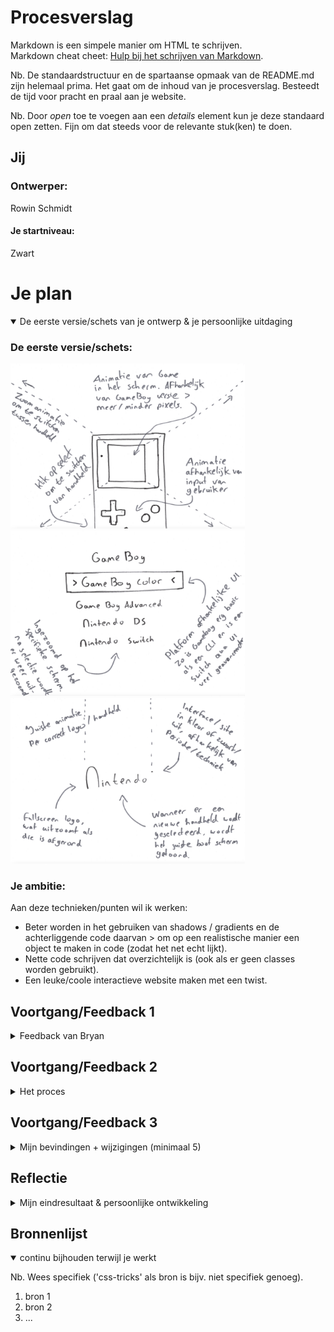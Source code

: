 # Procesverslag
Markdown is een simpele manier om HTML te schrijven.  
Markdown cheat cheet: [Hulp bij het schrijven van Markdown](https://github.com/adam-p/markdown-here/wiki/Markdown-Cheatsheet).

Nb. De standaardstructuur en de spartaanse opmaak van de README.md zijn helemaal prima. Het gaat om de inhoud van je procesverslag. Besteedt de tijd voor pracht en praal aan je website.

Nb. Door *open* toe te voegen aan een *details* element kun je deze standaard open zetten. Fijn om dat steeds voor de relevante stuk(ken) te doen.





## Jij

### Ontwerper:
Rowin Schmidt

#### Je startniveau:
Zwart





# Je plan

<details open>
  <summary>De eerste versie/schets van je ontwerp & je persoonlijke uitdaging</summary>

  ### De eerste versie/schets:
  <img src="readme-images/GameBoy-schets.png" width="375px" alt="eerste versie/schets 1">
  <img src="readme-images/GameBoy-schets2.png" width="375px" alt="eerste versie/schets 2">
  <img src="readme-images/GameBoy-schets3.png" width="375px" alt="eerste versie/schets 3">


  ### Je ambitie: 
  Aan deze technieken/punten wil ik werken:
  - Beter worden in het gebruiken van shadows / gradients en de achterliggende code daarvan > om op een realistische manier een object te maken in code (zodat het net echt lijkt).
  - Nette code schrijven dat overzichtelijk is (ook als er geen classes worden gebruikt).
  - Een leuke/coole interactieve website maken met een twist.
 
</details>




## Voortgang/Feedback 1

<details>
  <summary>Feedback van Bryan</summary>

  ### Bevinding 1:
  Tijdens de eerste feedback ronde had ik nog niet veel om te laten zien, dus veel moest nog worden uitgewerkt. Echter is er positieve feedback gegeven op de schetsen.

  #### oplossing:
  Zo maak ik goed gebruik van progressive disclosure (dmv de lijst in de interface om een handheld te selecteren) en zit het concept goed in elkaar om uit te kunnen gaan werken.


  ### Bevinding 2:
  Ook kwam naar voren dat het wellicht leuk is om naast het tonen van de de handhelds, ook nog wat extra's toe te voegen in het scherm of in het algemeen als easteregg.

  #### oplossing:
  Ik ga dus binnen het scherm nog wat animaties toevoegen en ik zal kijken waar een easteregg passend is per apparaat. Zo moet deze natuurlijk niet teveel opvallen, maar moet het wel leuk zijn om te kunnen ontdekken.


  ### Bevinding 3:
  Het uitwerken van 5+ handhelds zal op deze manier te veel tijd kosten voor deze periode.
  
  #### oplossing:
  Ik ga nu maximaal 3 handhelds uitwerken: de eerste gameboy, de DS Lite en de Switch. Zo heb ik een overbrugging van telkens 10/15 jaar en laat ik dus alsnog een tijdlijn zien, maar dan meer globaal.

</details>




## Voortgang/Feedback 2

<details>
  <summary>Het proces</summary>
  
  ### Uitwerking 1:
  Na het schetsen begin je met het omzetten naar code.Om een realistisch beeld te maken uit code, trek ik de afbeelding van het desbetreffende apparaat als het ware over door deze achter de html elementen te positioneren. De html elementen hebben dan een lichte opacity, zodat ik deze precies op de juiste plek kan zetten. Eerst werk ik globaal de elementen uit d.m.v. felle kleuren en later zal ik deze omzetten naar de correcte kleur. Als laatste stap voeg ik dingen als shading en shadows toe om het beeld realistischer te maken.

  <img src="readme-images/dsl-1.png" width="375px" alt="stap 1 DS Lite">
  <img src="readme-images/dsl-2.png" width="375px" alt="stap 2 DS Lite">
  <img src="readme-images/dsl-3.png" width="375px" alt="stap 3 DS Lite">
  <img src="readme-images/dsl-4.png" width="375px" alt="stap 4 DS Lite">
  

  ### Uitwerking 2:
   Uiteindelijk worden de elementen dus volledig met schaduw en shading aangevuld, waardoor het er behoorlijk realistisch uit gaat zien. Ook de interface met het menu is afgerond. Hier kan je switchen naar de andere apparaten (door te klikken op start, wordt dit scherm geopend). Dit is het resultaat van de GameBoy.

  <img src="readme-images/gb-1.png" width="375px" alt="uitwerking GameBoy">
  <img src="readme-images/gb-2.png" width="375px" alt="uitwerking GameBoy interface">

  
  
  <summary>Feedback van Sophie</summary>
  
  ### Bevinding 1:
  De meeste punten in de checklist heb ik goed afgerond, echter zijn er natuurlijk altijd verbeterpunten of tips voor in het vervolgproces. Wel kwam naar voren dat sommige stukken code onnodig complex is gemaakt/
  
  #### oplossing:
  Leesbaarheid van bepaalde stukken code vergroten in het vervolg. Zo zal ik aan een parent een fontsize meegeven met een variabele en zal ik em gebruiken voor siblings ipv telkens deze variabele te gebruiken binnen een calc() functie.
  
  
  ### Bevinding 2:
  Niet alle klikbare elementen zijn nog te interacteren met het toetsenbord.
  
  #### oplossing:
  Zorgen dat de elementen die interactief zijn (buttons) en bepaalde UI elementen zowel via muis als toetsenbord te navigeren is. Dit ga ik doen door de focus, hover en o.a. active state toe te passen in mijn code.
  
  
  ### Bevinding 3:
  Het ontbrak nog aan een titel (h1) en andere tekstelementen.
  
  #### oplossing:
  Aan de pagina ga ik sowieso een h1 toevoegen met andere sub-headings en paragraphs waar nodig.
  
  
  ### Bevinding 4:
  De gebruikte bronnen zijn nog niet in GitHub vermeld.
  
  #### oplossing:
  Toevoegen aan de bronvermelding.
  
</details>



## Voortgang/Feedback 3

<details>
  <summary>Mijn bevindingen + wijzigingen (minimaal 5)</summary>
  
  ### Bevinding 1:
  Omschrijving van wat er nog niet orde was (tekst en afbeeding(en)).

  #### oplossing:
  Beschrijving hoe je het hebt hebt opgelost of als het niet gelukt is hoe je het zou oplossen (tekst en afbeeding(en)).



  ### Bevinding 2:
  Omschrijving van wat er nog niet orde was (tekst en afbeeding(en)).

  #### oplossing:
  Beschrijving hoe je het hebt hebt opgelost of als het niet gelukt is hoe je het zou oplossen (tekst en afbeeding(en)).



  ### Bevinding 3:
  ...

</details>




## Reflectie

<details>
  <summary>Mijn eindresultaat & persoonlijke ontwikkeling</summary>

  ### Je uitkomst - karakteristiek screenshot(s):
  <img src="readme-images/dummy-plaatje.jpg" width="375px" alt="final ontwerp">


  ### Dit ging goed/Heb ik geleerd: 
  Korte omschrijving met plaatje(s)

  <img src="readme-images/dummy-plaatje.jpg" width="375px" alt="top">


  ### Dit was lastig/Is niet gelukt:
  Korte omschrijving met plaatje(s)

  <img src="readme-images/dummy-plaatje.jpg" width="375px" alt="bummer">
</details>





## Bronnenlijst

<details open>
<summary>continu bijhouden terwijl je werkt</summary>

Nb. Wees specifiek ('css-tricks' als bron is bijv. niet specifiek genoeg).

1. bron 1
2. bron 2
3. ...

</details>

